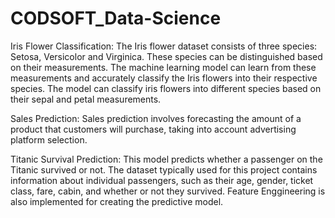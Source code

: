 # CODSOFT_Data-Science

Iris Flower Classification: The Iris flower dataset consists of three species: Setosa, Versicolor and Virginica. These species can be distinguished based on their measurements. The machine learning model can learn from these measurements and accurately classify the Iris flowers into their respective species. The model can classify iris flowers into different species based on their sepal and petal measurements.

Sales Prediction: Sales prediction involves forecasting the amount of a product that customers will purchase, taking into account advertising platform selection.

Titanic Survival Prediction: This model predicts whether a passenger on the Titanic survived or not. The dataset typically used for this project contains information about individual passengers, such as their age, gender, ticket class, fare, cabin, and whether or not they survived. Feature Enggineering is also implemented for creating the predictive model.
